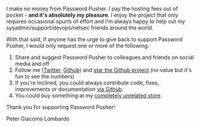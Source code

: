 
I make no money from Password Pusher.  I pay the hosting fees out of pocket - **and it's absolutely my pleasure**.  I enjoy the project that only requires occasional spurts of effort and I'm always happy to help out my sysadmin/support/devops/netsec friends around the world.  

With that said, if anyone has the urge to give back to support Password Pusher, I would only request one or more of the following:

1. Share and suggest Password Pusher to colleagues and friends on social media and off
2. Follow me ([Twitter](https://twitter.com/pwpush), [Github](https://github.com/pglombardo)) and [star the Github project](https://github.com/DenLakusta/SecurePassPush) (no value but it's fun to see the numbers)
3. If you're inclined, you could always contribute code, fixes, improvements or documentation [via Github](https://github.com/DenLakusta/SecurePassPush).
4. You could buy something at my [completely unrelated store](https://oldschool.shopping).

Thank you for supporting Password Pusher!

Peter Giacomo Lombardo

